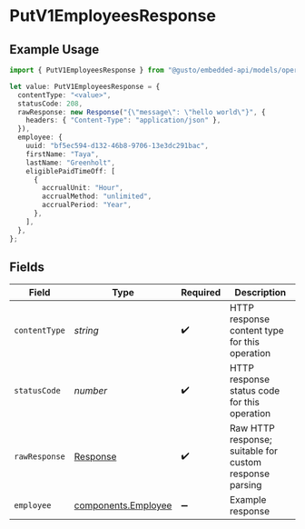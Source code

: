 # PutV1EmployeesResponse

## Example Usage

```typescript
import { PutV1EmployeesResponse } from "@gusto/embedded-api/models/operations";

let value: PutV1EmployeesResponse = {
  contentType: "<value>",
  statusCode: 208,
  rawResponse: new Response("{\"message\": \"hello world\"}", {
    headers: { "Content-Type": "application/json" },
  }),
  employee: {
    uuid: "bf5ec594-d132-46b8-9706-13e3dc291bac",
    firstName: "Taya",
    lastName: "Greenholt",
    eligiblePaidTimeOff: [
      {
        accrualUnit: "Hour",
        accrualMethod: "unlimited",
        accrualPeriod: "Year",
      },
    ],
  },
};
```

## Fields

| Field                                                                 | Type                                                                  | Required                                                              | Description                                                           |
| --------------------------------------------------------------------- | --------------------------------------------------------------------- | --------------------------------------------------------------------- | --------------------------------------------------------------------- |
| `contentType`                                                         | *string*                                                              | :heavy_check_mark:                                                    | HTTP response content type for this operation                         |
| `statusCode`                                                          | *number*                                                              | :heavy_check_mark:                                                    | HTTP response status code for this operation                          |
| `rawResponse`                                                         | [Response](https://developer.mozilla.org/en-US/docs/Web/API/Response) | :heavy_check_mark:                                                    | Raw HTTP response; suitable for custom response parsing               |
| `employee`                                                            | [components.Employee](../../models/components/employee.md)            | :heavy_minus_sign:                                                    | Example response                                                      |